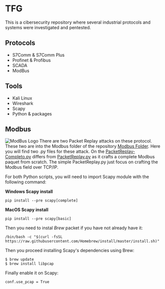 # TFG
This is a cibersecurity repository where several industrial protocols and systems were investigated and pentested.
## Protocols
- S7Comm & S7Comm Plus
- Profinet & Profibus
- SCADA
- ModBus
## Tools
- Kali Linux
- Wireshark
- Scapy
- Python & packages
## Modbus 
![ModBus Logo](https://www.opiron.com/wp-content/uploads/2017/06/modbus.png)
There are two Packet Replay attacks on these protocol. These two are into the Modbus folder of the repository [Modbus Folder](https://github.com/miguelob/TFG/tree/main/Modbus). Here you will find two .py files for these attack. On the [PacketReplay-Completo.py](https://github.com/miguelob/TFG/blob/main/Modbus/PacketReplay-Completo.py) differs from [PacketReplay.py](https://github.com/miguelob/TFG/blob/main/Modbus/PacketReplay.py) as it crafts a complete Modbus paquet from scratch. The simple PacketReplay.py just focus on crafting the Modbus field over TCP/IP.

For both Python scripts, you will need to import Scapy module with the following command:

**Windows Scapy install**

`pip install --pre scapy[complete]`

**MacOS Scapy install**

`pip install --pre scapy[basic]`

Then you need to instal *Brew* packet if you have not already have it:

`/bin/bash -c "$(curl -fsSL https://raw.githubusercontent.com/Homebrew/install/master/install.sh)"`

Then you proceed installing Scapy's dependencies using Brew:
```
$ brew update
$ brew install libpcap
```

Finally enable it on Scapy:

`conf.use_pcap = True`
